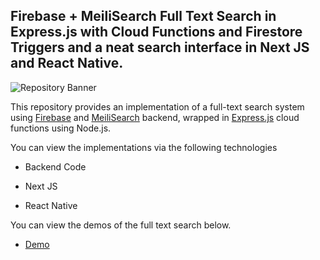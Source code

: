 ## Firebase + MeiliSearch Full Text Search in Express.js with Cloud Functions and Firestore Triggers and a neat search interface in Next JS and React Native.

![Repository Banner](https://res.cloudinary.com/dncqpakzo/image/upload/v1698677744/si9lqrszqihl8kn23aqq.jpg)

This repository provides an implementation of a full-text search system using [Firebase](https://firebase.google.com/) and [MeiliSearch](https://www.meilisearch.com/) backend, wrapped in [Express.js](https://expressjs.com/) cloud functions using Node.js.

You can view the implementations via the following technologies

- Backend Code

- Next JS

- React Native

You can view the demos of the full text search below.

- [Demo](https://demos.gauthamvijay.com/)
